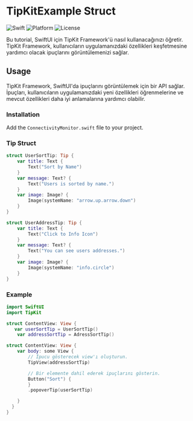 # TipKitExample Struct

![Swift](https://img.shields.io/badge/Swift-5.9-orange.svg)
![Platform](https://img.shields.io/badge/Platform-iOS%20%7C%20macOS-lightgrey.svg)
![License](https://img.shields.io/badge/License-MIT-blue.svg)

Bu tutorial, SwiftUI için TipKit Framework'ü nasıl kullanacağınızı öğretir. TipKit Framework, kullanıcıların uygulamanızdaki özellikleri keşfetmesine yardımcı olacak ipuçlarını görüntülemenizi sağlar.
## Usage
TipKit Framework, SwiftUI'da ipuçlarını görüntülemek için bir API sağlar. İpuçları, kullanıcıların uygulamanızdaki yeni özellikleri öğrenmelerine ve mevcut özellikleri daha iyi anlamalarına yardımcı olabilir.
### Installation

Add the `ConnectivityMonitor.swift` file to your project.

### Tip Struct

```swift
struct UserSortTip: Tip {
    var title: Text {
        Text("Sort by Name")
    }
    var message: Text? {
        Text("Users is sorted by name.")
    }
    var image: Image? {
        Image(systemName: "arrow.up.arrow.down")
    }
}

struct UserAddressTip: Tip {
    var title: Text {
        Text("Click to Info Icon")
    }
    var message: Text? {
        Text("You can see users addresses.")
    }
    var image: Image? {
        Image(systemName: "info.circle")
    }
}
```

### Example

```swift
import SwiftUI
import TipKit

struct ContentView: View {
   var userSortTip = UserSortTip()
    var addressSortTip = AdressSortTip()

struct ContentView: View {
    var body: some View {
        // İpucu gösterecek view'ı oluşturun.
        TipView(addressSortTip)

        // Bir elemente dahil ederek ipuçlarını gösterin.
        Button("Sort") {
        }
        .popoverTip(userSortTip)

    }
  }
}
```
